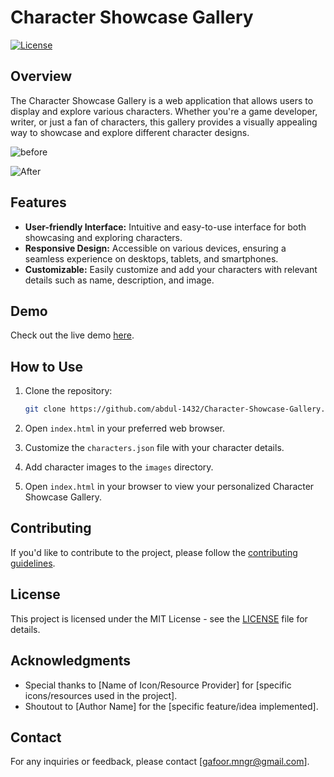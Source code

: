 # Character Showcase Gallery

[![License](https://img.shields.io/badge/license-MIT-blue.svg)](https://opensource.org/licenses/MIT)

## Overview

The Character Showcase Gallery is a web application that allows users to display and explore various characters. Whether you're a game developer, writer, or just a fan of characters, this gallery provides a visually appealing way to showcase and explore different character designs.


![before](https://github.com/abdul-1432/Character-Showcase-Gallery/assets/124916666/821c3ee5-067b-4b2f-9493-4cbe11c8b975)

![After](https://github.com/abdul-1432/Character-Showcase-Gallery/assets/124916666/7fd35f03-112c-4285-ab3c-98f28bbd3a0e)




## Features

- **User-friendly Interface:** Intuitive and easy-to-use interface for both showcasing and exploring characters.
- **Responsive Design:** Accessible on various devices, ensuring a seamless experience on desktops, tablets, and smartphones.
- **Customizable:** Easily customize and add your characters with relevant details such as name, description, and image.

## Demo

Check out the live demo [here](#).

## How to Use

1. Clone the repository:

   ```bash
   git clone https://github.com/abdul-1432/Character-Showcase-Gallery.git
   ```

2. Open `index.html` in your preferred web browser.

3. Customize the `characters.json` file with your character details.

4. Add character images to the `images` directory.

5. Open `index.html` in your browser to view your personalized Character Showcase Gallery.

## Contributing

If you'd like to contribute to the project, please follow the [contributing guidelines](CONTRIBUTING.md).

## License

This project is licensed under the MIT License - see the [LICENSE](LICENSE) file for details.

## Acknowledgments

- Special thanks to [Name of Icon/Resource Provider] for [specific icons/resources used in the project].
- Shoutout to [Author Name] for the [specific feature/idea implemented].

## Contact

For any inquiries or feedback, please contact [gafoor.mngr@gmail.com].
